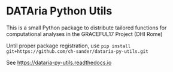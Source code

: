 # DATAria Python Utils
This is a small Python package to distribute tailored functions for computational analyses in the GRACEFUL17 Project (DHI Rome)

Until proper package registration, use `pip install git+https://github.com/ch-sander/dataria-py-utils.git`

See https://dataria-py-utils.readthedocs.io
